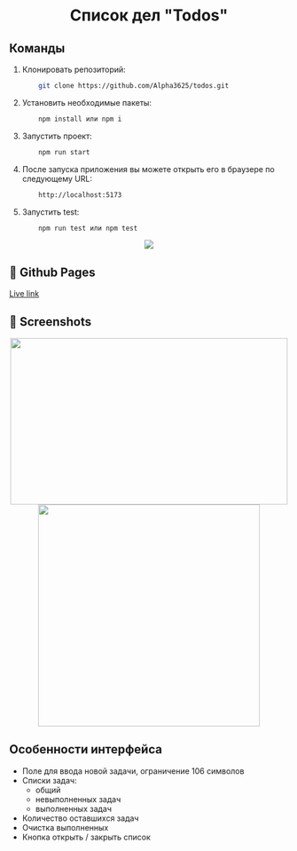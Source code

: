 <h1 align="center">Список дел "Todos"</h1>

## Команды
1. Клонировать репозиторий:
    ```bash
        git clone https://github.com/Alpha3625/todos.git
    ```

2. Установить необходимые пакеты:
    ```bash
        npm install или npm i
    ```
    
4. Запустить проект:
    ```bash
        npm run start
    ```

5. После запуска приложения вы можете открыть его в браузере по следующему URL:
    ```bash
        http://localhost:5173
    ```
    
6. Запустить test:
    ```bash
        npm run test или npm test
    ```

<p align="center">
    <a href="https://skillicons.dev">
        <img src="https://skillicons.dev/icons?i=html,sass,ts,vite,react,redux,jest" />
    </a>
</p>

## 🔗 Github Pages

[Live link](https://alpha3625.github.io/todos/)

## 📸 Screenshots

<div align="center">
    <img width="500px" height="300px" src="https://github.com/user-attachments/assets/244bbbdd-8121-418d-a9a7-8c8ea63f3522"/>
    <img height="400px" src="https://github.com/user-attachments/assets/fc19bb7d-7678-46e6-ab6b-c77d45dd3864"/>
</div>

## Особенности интерфейса
- Поле для ввода новой задачи, ограничение 106 символов
- Списки задач:
  - общий
  - невыполненных задач
  - выполненных задач
- Количество оставшихся задач
- Очистка выполненных
- Кнопка открыть / закрыть список
